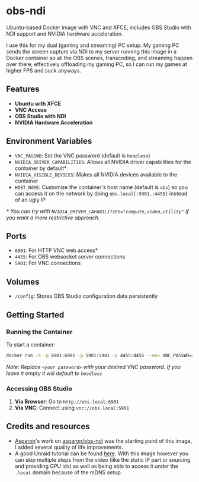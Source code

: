 # obs-ndi

Ubuntu-based Docker image with VNC and XFCE, includes OBS Studio with NDI support and NVIDIA hardware acceleration.

I use this for my dual (gaming and streaming) PC setup. My gaming PC sends the screen capture via NDI to my server running this image in a Docker container so all the OBS scenes, transcoding, and streaming happen over there, effectively offloading my gaming PC, so I can run my games at higher FPS and suck anyways.

## Features

- **Ubuntu with XFCE**
- **VNC Access**
- **OBS Studio with NDI**
- **NVIDIA Hardware Acceleration**

## Environment Variables

- `VNC_PASSWD`: Set the VNC password (default is `headless`)
- `NVIDIA_DRIVER_CAPABILITIES`: Allows all NVIDIA driver capabilities for the container by default\*
- `NVIDIA_VISIBLE_DEVICES`: Makes all NVIDIA devices available to the container
- `HOST_NAME`: Customize the container's host name (default is `obs`) so you can access it on the network by doing `obs.local[:5901,:4455]` instead of an ugly IP

_\* You can try with `NVIDIA_DRIVER_CAPABILITIES="compute,video,utility"` if you want a more restrictive approach._

## Ports

- `6901`: For HTTP VNC web access\*
- `4455`: For OBS websocket server connections
- `5901`: For VNC connections

## Volumes

- `/config`: Stores OBS Studio configuration data persistently

## Getting Started

### Running the Container

To start a container:

```bash
docker run -d -p 6901:6901 -p 5901:5901 -p 4455:4455 --env VNC_PASSWD=<your password> ghcr.io/nachoaivarez/obs-ndi
```

_Note: Replace `<your password>` with your desired VNC password. If you leave it empty it will default to `headless`_

### Accessing OBS Studio

1. **Via Browser**: Go to `http://obs.local:6901`
1. **Via VNC**: Connect using `vnc://obs.local:5901`

## Credits and resources

- [Asparon](https://www.twitch.tv/asparon)'s work on [asparon/obs-ndi](https://github.com/asparon/obs-ndi) was the starting point of this image, I added several quality of life improvements.
- A good Unraid tutorial can be found [here](https://www.youtube.com/watch?v=uyEvE_yr5qs). With this image however you can skip multiple steps from the video (like the static IP part or sourcing and providing GPU ids) as well as being able to access it under the `.local` domain because of the mDNS setup.
